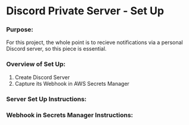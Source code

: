 # Discord Private Server - Set Up

### Purpose:
For this project, the whole point is to recieve notifications via a personal Discord server, so this piece is essential.

### Overview of Set Up:
1. Create Discord Server
2. Capture its Webhook in AWS Secrets Manager

### Server Set Up Instructions:


### Webhook in Secrets Manager Instructions:

